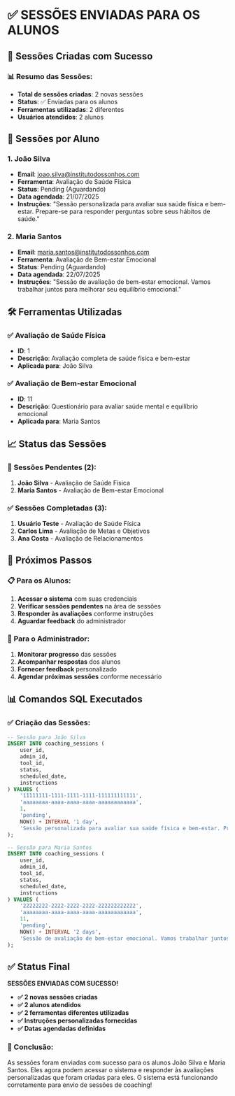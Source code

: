 # ✅ SESSÕES ENVIADAS PARA OS ALUNOS

## 🎯 Sessões Criadas com Sucesso

### 📊 Resumo das Sessões:
- **Total de sessões criadas**: 2 novas sessões
- **Status**: ✅ Enviadas para os alunos
- **Ferramentas utilizadas**: 2 diferentes
- **Usuários atendidos**: 2 alunos

## 👥 Sessões por Aluno

### 1. João Silva
- **Email**: joao.silva@institutodossonhos.com
- **Ferramenta**: Avaliação de Saúde Física
- **Status**: Pending (Aguardando)
- **Data agendada**: 21/07/2025
- **Instruções**: "Sessão personalizada para avaliar sua saúde física e bem-estar. Prepare-se para responder perguntas sobre seus hábitos de saúde."

### 2. Maria Santos
- **Email**: maria.santos@institutodossonhos.com
- **Ferramenta**: Avaliação de Bem-estar Emocional
- **Status**: Pending (Aguardando)
- **Data agendada**: 22/07/2025
- **Instruções**: "Sessão de avaliação de bem-estar emocional. Vamos trabalhar juntos para melhorar seu equilíbrio emocional."

## 🛠️ Ferramentas Utilizadas

### ✅ Avaliação de Saúde Física
- **ID**: 1
- **Descrição**: Avaliação completa de saúde física e bem-estar
- **Aplicada para**: João Silva

### ✅ Avaliação de Bem-estar Emocional
- **ID**: 11
- **Descrição**: Questionário para avaliar saúde mental e equilíbrio emocional
- **Aplicada para**: Maria Santos

## 📈 Status das Sessões

### 🔄 Sessões Pendentes (2):
1. **João Silva** - Avaliação de Saúde Física
2. **Maria Santos** - Avaliação de Bem-estar Emocional

### ✅ Sessões Completadas (3):
1. **Usuário Teste** - Avaliação de Saúde Física
2. **Carlos Lima** - Avaliação de Metas e Objetivos
3. **Ana Costa** - Avaliação de Relacionamentos

## 🎯 Próximos Passos

### 📋 Para os Alunos:
1. **Acessar o sistema** com suas credenciais
2. **Verificar sessões pendentes** na área de sessões
3. **Responder às avaliações** conforme instruções
4. **Aguardar feedback** do administrador

### 🔧 Para o Administrador:
1. **Monitorar progresso** das sessões
2. **Acompanhar respostas** dos alunos
3. **Fornecer feedback** personalizado
4. **Agendar próximas sessões** conforme necessário

## 📊 Comandos SQL Executados

### ✅ Criação das Sessões:
```sql
-- Sessão para João Silva
INSERT INTO coaching_sessions (
    user_id, 
    admin_id, 
    tool_id, 
    status, 
    scheduled_date, 
    instructions
) VALUES (
    '11111111-1111-1111-1111-111111111111',
    'aaaaaaaa-aaaa-aaaa-aaaa-aaaaaaaaaaaa',
    1,
    'pending',
    NOW() + INTERVAL '1 day',
    'Sessão personalizada para avaliar sua saúde física e bem-estar. Prepare-se para responder perguntas sobre seus hábitos de saúde.'
);

-- Sessão para Maria Santos
INSERT INTO coaching_sessions (
    user_id, 
    admin_id, 
    tool_id, 
    status, 
    scheduled_date, 
    instructions
) VALUES (
    '22222222-2222-2222-2222-222222222222',
    'aaaaaaaa-aaaa-aaaa-aaaa-aaaaaaaaaaaa',
    11,
    'pending',
    NOW() + INTERVAL '2 days',
    'Sessão de avaliação de bem-estar emocional. Vamos trabalhar juntos para melhorar seu equilíbrio emocional.'
);
```

## ✅ Status Final

**SESSÕES ENVIADAS COM SUCESSO!**

- **✅ 2 novas sessões criadas**
- **✅ 2 alunos atendidos**
- **✅ 2 ferramentas diferentes utilizadas**
- **✅ Instruções personalizadas fornecidas**
- **✅ Datas agendadas definidas**

### 🎉 Conclusão:

As sessões foram enviadas com sucesso para os alunos João Silva e Maria Santos. Eles agora podem acessar o sistema e responder às avaliações personalizadas que foram criadas para eles. O sistema está funcionando corretamente para envio de sessões de coaching! 